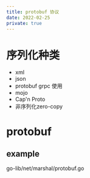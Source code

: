 ```yaml
---
title: protobuf 协议
date: 2022-02-25
private: true
---
```

# 序列化种类
- xml
- json
- protobuf grpc 使用
- mojo 
- Cap'n Proto
- 非序列化zero-copy 

# protobuf

## example
go-lib/net/marshal/protobuf.go
